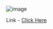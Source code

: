![image](https://github.com/user-attachments/assets/24488c38-bc00-47e7-963a-329ecd233a25)

Link - [Click Here](https://laboratory-activity2.vercel.app/#)
